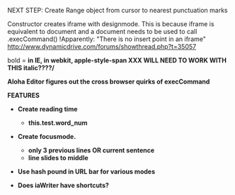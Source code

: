 NEXT STEP: Create Range object from cursor to nearest punctuation marks

Constructor creates iframe with designmode. This is because iframe is equivalent to document and a document needs to be used to call .execCommand()
!Apparently: "There is no insert point in an iframe"
http://www.dynamicdrive.com/forums/showthread.php?t=35057


bold = <strong> in IE, <b> in webkit, apple-style-span XXX WILL NEED TO WORK WITH THIS
italic????/

Aloha Editor figures out the cross browser quirks of execCommand

FEATURES
- Create reading time
	- this.test.word_num

- Create focusmode. 
	- only 3 previous lines OR current sentence
	-	line slides to middle

-	Use hash pound in URL bar for various modes

- Does iaWriter have shortcuts?
